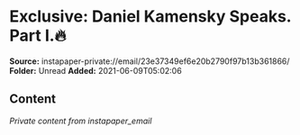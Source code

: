 # Exclusive: Daniel Kamensky Speaks. Part I.🔥

**Source:** instapaper-private://email/23e37349ef6e20b2790f97b13b361866/
**Folder:** Unread
**Added:** 2021-06-09T05:02:06




## Content
*Private content from instapaper_email*
